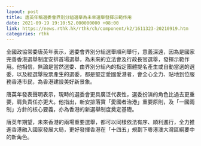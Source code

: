 ```yaml
---
layout: post
title: 唐英年稱選委會界別分組選舉為未來選舉發揮示範作用
date: 2021-09-19 19:10:52.000000000 +08:00
link: https://news.rthk.hk/rthk/ch/component/k2/1611323-20210919.htm
categories: rthk
---
```


全國政協常委唐英年表示，選委會界別分組選舉順利舉行，意義深遠，因為是國家完善香港選舉制度安排首場選舉，為未來的立法會及行政長官選舉，發揮示範作用。他相信，無論是當然選委、由界別分組內的指定團體提名產生或自動當選的選委，以及經選舉投票產生的選委，都是堅定愛國愛港者，會全心全力、貼地到位服務香港市民，為香港建設美好新景象。

唐英年發表聲明表示，現時的選委會更具廣泛代表性，選委扮演的角色比過去更重要，肩負責任亦更大。他指出，新安排落實「愛國者治港」重要原則，及「一國兩制」方針的核心要義，亦為香港的新選舉制度奠定基礎。

唐英年期望，未來香港的兩場重要選舉，都可以同樣依法有序、順利進行，全力推進香港融入國家發展大局，更好發揮香港在「十四五」規劃下粵港澳大灣區綱要中的新角色。
